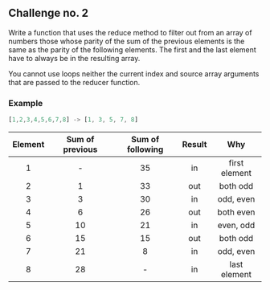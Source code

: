 ## Challenge no. 2
Write a function that uses the reduce method to filter out from an array of numbers those whose parity of the sum of the previous elements is the same as the parity of the following elements. The first and the last element have to always be in the resulting array.

You cannot use loops neither the current index and source array arguments that are passed to the reducer function.

### Example
```js
[1,2,3,4,5,6,7,8] -> [1, 3, 5, 7, 8]
```
| Element      | Sum of previous | Sum of following | Result | Why
| :----:       |    :----:       |    :----:   |    :----: | :----: |
| 1       | -       | 35  | in | first element
| 2       | 1       | 33  | out | both odd
| 3       | 3       | 30  | in | odd, even
| 4       | 6       | 26  | out | both even
| 5       | 10      | 21  | in | even, odd
| 6       | 15      | 15  | out | both odd
| 7       | 21      | 8   | in | odd, even
| 8       | 28      | -   | in | last element
